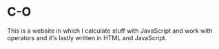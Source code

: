# C-O
This is a website in which I calculate stuff with JavaScript and work with operators and it's lastly written in HTML and JavaScript.
